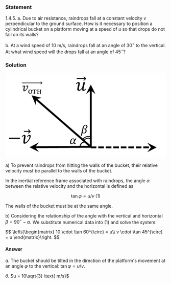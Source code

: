 ###  Statement

$1.4.5.$ a. Due to air resistance, raindrops fall at a constant velocity $v$ perpendicular to the ground surface. How is it necessary to position a cylindrical bucket on a platform moving at a speed of $u$ so that drops do not fall on its walls?

b. At a wind speed of $10\text{ m/s}$, raindrops fall at an angle of $30^\circ$ to the vertical. At what wind speed will the drops fall at an angle of $45^\circ$?

### Solution

![|514x267, 34%](../../img/1.4.5/draw.png)

a) To prevent raindrops from hitting the walls of the bucket, their relative velocity must be parallel to the walls of the bucket.

In the inertial reference frame associated with raindrops, the angle $\alpha$ between the relative velocity and the horizontal is defined as

$$
\tan\varphi = u/v \; (1)
$$

The walls of the bucket must be at the same angle.

b) Considering the relationship of the angle with the vertical and horizontal $\beta = 90^{\circ} - \alpha$. We substitute numerical data into $(1)$ and solve the system:

$$
\left\\{\begin{matrix} 10 \cdot \tan 60^{\circ} = u\\\ v \cdot \tan 45^{\circ} = u \end{matrix}\right.
$$

#### Answer

$a.$ The bucket should be tilted in the direction of the platform's movement at an angle $\varphi$ to the vertical: $\tan\varphi = u/v.$

$б.$ $u = 10\sqrt{3} \text{ m/s}$